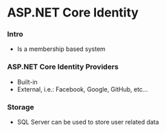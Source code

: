 # ASP.NET Core Identity 

### Intro
- Is a membership based system

### ASP.NET Core Identity Providers
- Built-in
- External, i.e.: Facebook, Google, GitHub, etc...

### Storage
- SQL Server can be used to store user related data